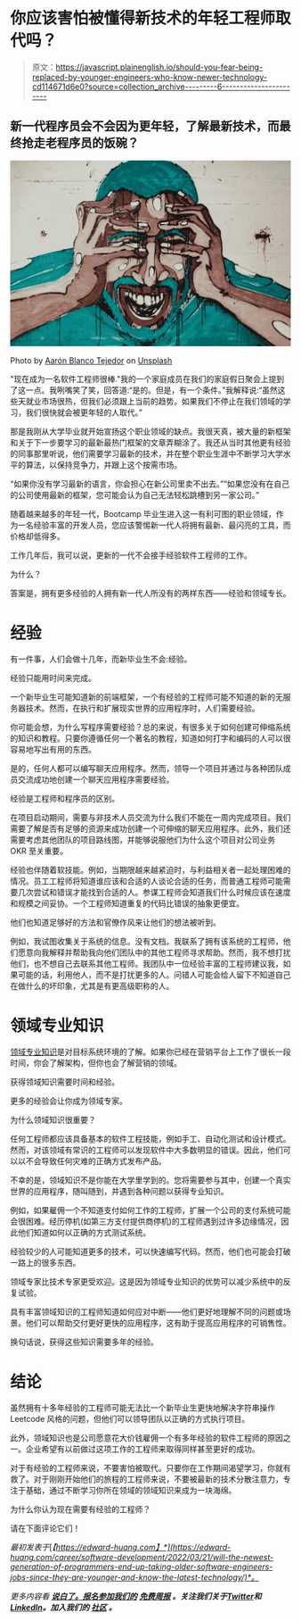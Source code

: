 # 你应该害怕被懂得新技术的年轻工程师取代吗？

> 原文：<https://javascript.plainenglish.io/should-you-fear-being-replaced-by-younger-engineers-who-know-newer-technology-cd114671d6e0?source=collection_archive---------6----------------------->

## 新一代程序员会不会因为更年轻，了解最新技术，而最终抢走老程序员的饭碗？

![](img/f3a8910afd9ae542020d36b1b0d9342d.png)

Photo by [Aarón Blanco Tejedor](https://unsplash.com/@innernature?utm_source=medium&utm_medium=referral) on [Unsplash](https://unsplash.com?utm_source=medium&utm_medium=referral)

"现在成为一名软件工程师很棒."我的一个家庭成员在我们的家庭假日聚会上提到了这一点。我咧嘴笑了笑，回答道:“是的。但是，有一个条件。”我解释说:“虽然这些天就业市场很热，但我们必须跟上当前的趋势。如果我们不停止在我们领域的学习，我们很快就会被更年轻的人取代。”

那是我刚从大学毕业就开始宣扬这个职业领域的缺点。我很天真，被大量的新框架和关于下一步要学习的最新最热门框架的文章弄糊涂了。我还从当时其他更有经验的同事那里听说，他们需要学习最新的技术，并在整个职业生涯中不断学习大学水平的算法，以保持竞争力，并跟上这个按需市场。

“如果你没有学习最新的语言，你会担心在新公司里卖不出去。”“如果您没有在自己的公司使用最新的框架，您可能会认为自己无法轻松跳槽到另一家公司。”

随着越来越多的年轻一代，Bootcamp 毕业生进入这一有利可图的职业领域，作为一名经验丰富的开发人员，您应该警惕新一代人将拥有最新、最闪亮的工具，而价格却低得多。

工作几年后，我可以说，更新的一代不会接手经验软件工程师的工作。

为什么？

答案是，拥有更多经验的人拥有新一代人所没有的两样东西——经验和领域专长。

# 经验

有一件事，人们会做十几年，而新毕业生不会:经验。

经验只能用时间来完成。

一个新毕业生可能知道新的前端框架，一个有经验的工程师可能不知道的新的无服务器技术。然而，在执行和扩展现实世界的应用程序时，人们需要经验。

你可能会想，为什么写程序需要经验？总的来说，有很多关于如何创建可伸缩系统的知识和教程。只要你遵循任何一个著名的教程，知道如何打字和编码的人可以很容易地写出有用的东西。

是的，任何人都可以编写聊天应用程序。然而，领导一个项目并通过与各种团队成员交流成功地创建一个聊天应用程序需要经验。

经验是工程师和程序员的区别。

在项目启动期间，需要与非技术人员交流为什么我们不能在一周内完成项目。我们需要了解是否有足够的资源来成功创建一个可伸缩的聊天应用程序。此外，我们还需要考虑其他团队的项目路线图，并能够说服他们为什么这个项目对公司业务 OKR 至关重要。

经验也伴随着软技能。例如，当期限越来越紧迫时，与利益相关者一起处理困难的情况。员工工程师将知道谁应该和合适的人谈论合适的任务，而普通工程师可能需要几次尝试和错误才能找到合适的人。参谋工程师会知道我们什么时候应该在速度和规模之间妥协。一个工程师知道重复的代码比错误的抽象更便宜。

他们也知道足够好的方法和官僚作风来让他们的想法被听到。

例如，我试图收集关于系统的信息。没有文档。我联系了拥有该系统的工程师，他们愿意向我解释并帮助我向他们团队中的其他工程师寻求帮助。然而，我不想打扰他们，也不想自己去联系其他工程师。我团队中一位经验丰富的工程师建议我，如果可能的话，利用他人，而不是打扰更多的人。问错人可能会给人留下不知道自己在做什么的坏印象，尤其是有更高级职称的人。

# 领域专业知识

[领域专业知识](https://blog.e-zest.com/what-is-domain-knowledge/#:~:text=In%20software%20engineering%2C%20domain%20knowledge,rather%20than%20from%20software%20developers)是对目标系统环境的了解。如果你已经在营销平台上工作了很长一段时间，你会了解架构，但你也会了解营销的领域。

获得领域知识需要时间和经验。

更多的经验会让你成为领域专家。

为什么领域知识很重要？

任何工程师都应该具备基本的软件工程技能，例如手工、自动化测试和设计模式。然而，对该领域有常识的工程师可以发现软件中大多数明显的错误。因此，他们可以以不会导致任何灾难的正确方式发布产品。

不幸的是，领域知识不是你能在大学里学到的。您将需要参与其中，创建一个真实世界的应用程序，随叫随到，并遇到各种问题以获得专业知识。

例如，如果雇佣一个不知道支付如何工作的工程师，扩展一个公司的支付系统可能会很困难。经历停机(如第三方支付提供商停机)的工程师遇到过许多边缘情况，因此他们知道如何以正确的方式测试系统。

经验较少的人可能知道更多的技术，可以快速编写代码。然而，他们也可能会打破一路上的很多东西。

领域专家比技术专家更受欢迎。这是因为领域专业知识的优势可以减少系统中的反复试验。

具有丰富领域知识的工程师知道如何应对中断——他们更好地理解不同的问题或场景。他们可以帮助交付更好更快的应用程序，这有助于提高应用程序的可销售性。

换句话说，获得这些知识需要多年的经验。

# 结论

虽然拥有十多年经验的工程师可能无法比一个新毕业生更快地解决字符串操作 Leetcode 风格的问题，但他们可以领导团队以正确的方式执行项目。

此外，领域知识也是公司愿意花大价钱雇佣一个有多年经验的软件工程师的原因之一。企业希望有以前做过这项工作的工程师来取得同样甚至更好的成功。

对于有经验的工程师来说，不要害怕被取代。只要你在工作期间渴望学习，你就有救了。对于刚刚开始他们的旅程的工程师来说，不要被最新的技术分散注意力，专注于基础，通过不断学习你所在领域的领域知识来成为一块海绵。

为什么你认为现在需要有经验的工程师？

请在下面评论它们！

*最初发表于*[*【https://edward-huang.com】*](https://edward-huang.com/career/software-development/2022/03/21/will-the-newest-generation-of-programmers-end-up-taking-older-software-engineers-jobs-since-they-are-younger-and-know-the-latest-technology/)*。*

*更多内容看* [***说白了。报名参加我们的***](https://plainenglish.io/) **[***免费周报***](http://newsletter.plainenglish.io/) *。关注我们关于*[***Twitter***](https://twitter.com/inPlainEngHQ)*和*[***LinkedIn***](https://www.linkedin.com/company/inplainenglish/)*。加入我们的* [***社区***](https://discord.gg/GtDtUAvyhW) *。***